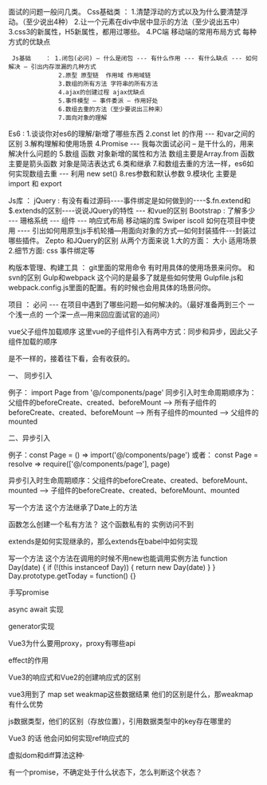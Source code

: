 
面试的问题一般问几类。
     Css基础类 ： 1.清楚浮动的方式以及为什么要清楚浮动。（至少说出4种）
                  2.让一个元素在div中居中显示的方法（至少说出五中）
                  3.css3的新属性，H5新属性，都用过哪些。
				  4.PC端 移动端的常用布局方式  每种方式的优缺点

     Js基础    ： 1.闭包(必问) – 什么是闭包 --- 有什么作用 --- 有什么缺点 --- 如何解决 – 引出内存泄漏的几种方式
                  2.原型 原型链  作用域 作用域链
                  3.数组的所有方法 字符串的所有方法
                  4.ajax的创建过程 ajax优缺点
                  5.事件模型 – 事件委派 – 作用好处
                  6.数组去重的方法（至少要说出三种来）
                  7.面向对象的理解

Es6 :   1.谈谈你对es6的理解/新增了哪些东西
        2.const let 的作用 --- 和var之间的区别
        3.解构理解和使用场景
        4.Promise --- 我每次面试必问 – 是干什么的，用来解决什么问题的
        5.数组 函数 对象新增的属性和方法 数组主要是Array.from 函数主要是箭头函数 对象是简洁表达式
        6.类和继承
        7.和数组去重的方法一样，es6如何实现数组去重 --- 利用 new set() 
        8.res参数和默认参数
        9.模块化 主要是 import 和 export

Js库 ： jQuery : 有没有看过源码----事件绑定是如何做到的----$.fn.extend和 $.extends的区别----说说JQuery的特性 --- 和vue的区别
       Bootstrap : 了解多少 --- 珊格系统 --- 组件 --- 响应式布局
       移动端的库
        Swiper iscoll 如何在项目中使用 ---- 引出如何用原生js手机轮播—用面向对象的方式—如何封装插件---封装过哪些插件。
       Zepto 和JQuery的区别  从两个方面来说 
            1.大的方面： 大小 适用场景 
            2.细节方面:  css  事件绑定等

构版本管理、构建工具 ： git里面的常用命令 有时用具体的使用场景来问你。
	和svn的区别
    Gulp和webpack 这个问的是最多了就是些如何使用 
    Gulpfile.js和webpack.config.js里面的配置。有的时候也会用具体的场景问你。
           

项目 ： 必问 --- 在项目中遇到了哪些问题—如何解决的。（最好准备两到三个 一个浅一点的 一个深一点—用来回应面试官的追问）

vue父子组件加载顺序
这里vue的子组件引入有两中方式：同步和异步，因此父子组件加载的顺序

是不一样的，接着往下看，会有收获的。

一、 同步引入

例子： import Page from '@/components/page'
同步引入时生命周期顺序为：父组件的beforeCreate、created、beforeMount --> 所有子组件的beforeCreate、created、beforeMount --> 所有子组件的mounted --> 父组件的mounted

二、异步引入

例子：const Page = () => import('@/components/page')
或者： const Page = resolve => require(['@/components/page'], page)

异步引入时生命周期顺序：父组件的beforeCreate、created、beforeMount、mounted --> 子组件的beforeCreate、created、beforeMount、mounted


写一个方法    这个方法继承了Date上的方法

函数怎么创建一个私有方法？
这个函数私有的  实例访问不到

extends是如何实现继承的，那么extends在babel中如何实现


写一个方法  这个方法在调用的时候不用new也能调用实例方法
function Day(date) {
    if (!(this instanceof Day)) {
        return new Day(date)
    }
}
Day.prototype.getToday = function() {}


手写promise

async   await  实现

generator实现

Vue3为什么要用proxy，proxy有哪些api

effect的作用

Vue3的响应式和Vue2的创建响应式的区别

vue3用到了 map  set  weakmap这些数据结果  他们的区别是什么，那weakmap有什么优势

js数据类型，他们的区别（存放位置），引用数据类型中的key存在哪里的

Vue3 的话   他会问如何实现ref响应式的

虚拟dom和diff算法这种·


有一个promise，不确定处于什么状态下，怎么判断这个状态？